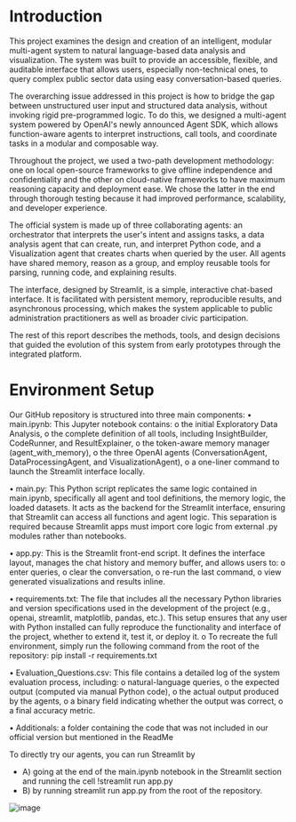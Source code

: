 # Introduction
This project examines the design and creation of an intelligent, modular multi-agent system to natural language-based data analysis and visualization. The system was built to provide an accessible, flexible, and auditable interface that allows users, especially non-technical ones, to query complex public sector data using easy conversation-based queries.

The overarching issue addressed in this project is how to bridge the gap between unstructured user input and structured data analysis, without invoking rigid pre-programmed logic. To do this, we designed a multi-agent system powered by OpenAI's newly announced Agent SDK, which allows function-aware agents to interpret instructions, call tools, and coordinate tasks in a modular and composable way.

Throughout the project, we used a two-path development methodology: one on local open-source frameworks to give offline independence and confidentiality and the other on cloud-native frameworks to have maximum reasoning capacity and deployment ease. We chose the latter in the end through thorough testing because it had improved performance, scalability, and developer experience.

The official system is made up of three collaborating agents: an orchestrator that interprets the user's intent and assigns tasks, a data analysis agent that can create, run, and interpret Python code, and a Visualization agent that creates charts when queried by the user. All agents have shared memory, reason as a group, and employ reusable tools for parsing, running code, and explaining results.

The interface, designed by Streamlit, is a simple, interactive chat-based interface. It is facilitated with persistent memory, reproducible results, and asynchronous processing, which makes the system applicable to public administration practitioners as well as broader civic participation.

The rest of this report describes the methods, tools, and design decisions that guided the evolution of this system from early prototypes through the integrated platform.

# Environment Setup

Our GitHub repository is structured into three main components:
•	main.ipynb: This Jupyter notebook contains:
o	the initial Exploratory Data Analysis,
o	the complete definition of all tools, including InsightBuilder, CodeRunner, and ResultExplainer,
o	the token-aware memory manager (agent_with_memory),
o	the three OpenAI agents (ConversationAgent, DataProcessingAgent, and VisualizationAgent),
o	a one-liner command to launch the Streamlit interface locally.

•	main.py: This Python script replicates the same logic contained in main.ipynb, specifically all agent and tool definitions, the memory logic, the loaded datasets. It acts as the backend for the Streamlit interface, ensuring that Streamlit can access all functions and agent logic. This separation is required because Streamlit apps must import core logic from external .py modules rather than notebooks.

•	app.py: This is the Streamlit front-end script. It defines the interface layout, manages the chat history and memory buffer, and allows users to:
o	enter queries,
o	clear the conversation,
o	re-run the last command,
o	view generated visualizations and results inline.

•	requirements.txt: The file that includes all the necessary Python libraries and version specifications used in the development of the project (e.g., openai, streamlit, matplotlib, pandas, etc.). This setup ensures that any user with Python installed can fully reproduce the functionality and interface of the project, whether to extend it, test it, or deploy it.
o	To recreate the full environment, simply run the following command from the root of the repository: pip install -r requirements.txt

•	Evaluation_Questions.csv: This file contains a detailed log of the system evaluation process, including:
o	natural-language queries,
o	the expected output (computed via manual Python code),
o	the actual output produced by the agents,
o	a binary field indicating whether the output was correct,
o	a final accuracy metric.

•	Additionals: a folder containing the code that was not included in our official version but mentioned in the ReadMe

To directly try our agents, you can run Streamlit by 
-	A) going at the end of the main.ipynb notebook in the Streamlit section and running the cell !streamlit run app.py
-	B) by running streamlit run app.py from the root of the repository.

![image](https://github.com/user-attachments/assets/d4cd6315-de61-414a-b0f3-fc898a07e539)
